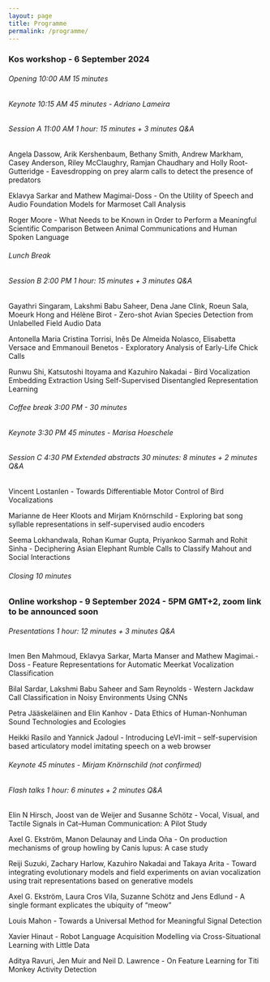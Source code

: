 ```yaml
---
layout: page
title: Programme
permalink: /programme/
---
```


### Kos workshop - 6 September 2024

###### Opening 10:00 AM 15 minutes

###### Keynote 10:15 AM 45 minutes - Adriano Lameira

###### Session A 11:00 AM 1 hour: 15 minutes + 3 minutes Q&A

Angela Dassow, Arik Kershenbaum, Bethany Smith, Andrew Markham, Casey Anderson, Riley McClaughry, Ramjan Chaudhary and Holly Root-Gutteridge - Eavesdropping on prey alarm calls to detect the presence of predators

Eklavya Sarkar and Mathew Magimai-Doss - On the Utility of Speech and Audio Foundation Models for Marmoset Call Analysis

Roger Moore - What Needs to be Known in Order to Perform a Meaningful Scientific Comparison Between Animal Communications and Human Spoken Language

###### Lunch Break 

###### Session B 2:00 PM 1 hour: 15 minutes + 3 minutes Q&A 

Gayathri Singaram, Lakshmi Babu Saheer, Dena Jane Clink, Roeun Sala, Moeurk Hong and Hélène Birot - Zero-shot Avian Species Detection from Unlabelled Field Audio Data 

Antonella Maria Cristina Torrisi, Inês De Almeida Nolasco, Elisabetta Versace and Emmanouil Benetos - Exploratory Analysis of Early-Life Chick Calls

Runwu Shi, Katsutoshi Itoyama and Kazuhiro Nakadai - Bird Vocalization Embedding Extraction Using Self-Supervised Disentangled Representation Learning

###### Coffee break 3:00 PM - 30 minutes

###### Keynote 3:30 PM 45 minutes - Marisa Hoeschele

###### Session C 4:30 PM Extended abstracts 30 minutes: 8 minutes + 2 minutes Q&A

Vincent Lostanlen - Towards Differentiable Motor Control of Bird Vocalizations

Marianne de Heer Kloots and Mirjam Knörnschild - Exploring bat song syllable representations in self-supervised audio encoders

Seema Lokhandwala, Rohan Kumar Gupta, Priyankoo Sarmah and Rohit Sinha - Deciphering Asian Elephant Rumble Calls to Classify Mahout and Social Interactions	

###### Closing 10 minutes 


### Online workshop - 9 September 2024 - 5PM GMT+2, zoom link to be announced soon

###### Presentations 1 hour: 12 minutes + 3 minutes Q&A

Imen Ben Mahmoud, Eklavya Sarkar, Marta Manser and Mathew Magimai.-Doss	 - Feature Representations for Automatic Meerkat Vocalization Classification	

Bilal Sardar, Lakshmi Babu Saheer and Sam Reynolds - Western Jackdaw Call Classification in Noisy Environments Using CNNs	

Petra Jääskeläinen and Elin Kanhov	- Data Ethics of Human-Nonhuman Sound Technologies and Ecologies

Heikki Rasilo and Yannick Jadoul - Introducing LeVI-imit – self-supervision based articulatory model imitating speech on a web browser 

###### Keynote 45 minutes - Mirjam Knörnschild (not confirmed)

###### Flash talks 1 hour: 6 minutes + 2 minutes Q&A

Elin N Hirsch, Joost van de Weijer and Susanne Schötz - Vocal, Visual, and Tactile Signals in Cat–Human Communication: A Pilot Study

Axel G. Ekström, Manon Delaunay and Linda Oña - On production mechanisms of group howling by Canis lupus: A case study 

Reiji Suzuki, Zachary Harlow, Kazuhiro Nakadai and Takaya Arita	- Toward integrating evolutionary models and field experiments on avian vocalization using trait representations based on generative models		 

Axel G. Ekström, Laura Cros Vila, Suzanne Schötz and Jens Edlund - A single formant explicates the ubiquity of “meow” 

Louis Mahon - Towards a Universal Method for Meaningful Signal Detection 

Xavier Hinaut - Robot Language Acquisition Modelling via Cross-Situational Learning with Little Data	

Aditya Ravuri, Jen Muir and Neil D. Lawrence - On Feature Learning for Titi Monkey Activity Detection 


